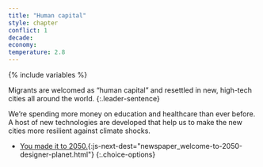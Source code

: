 ```yaml
---
title: "Human capital"
style: chapter
conflict: 1
decade: 
economy: 
temperature: 2.8
---
```


{% include variables %}

Migrants are welcomed as “human capital” and resettled in new, high-tech cities all around the world. 
{:.leader-sentence}

We’re spending more money on education and healthcare than ever before. A host of new technologies are developed that help us to make the new cities more resilient against climate shocks.

- [You made it to 2050.](part-page_2050.html){:js-next-dest="newspaper_welcome-to-2050-designer-planet.html"}
{:.choice-options}
